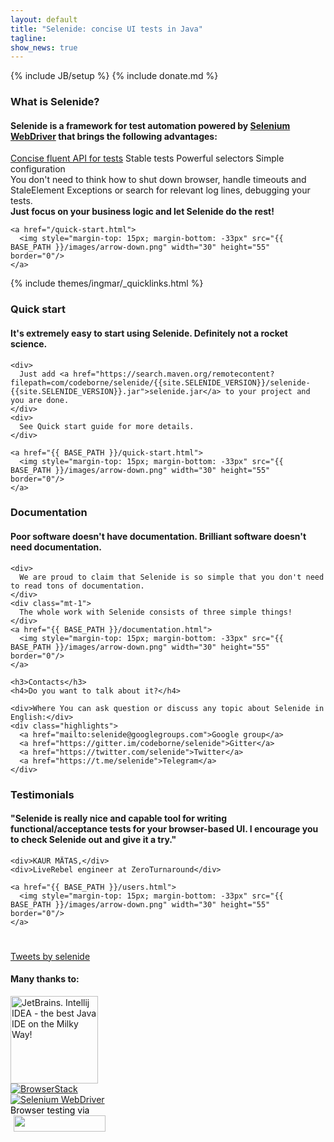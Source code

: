 ```yaml
---
layout: default
title: "Selenide: concise UI tests in Java"
tagline:
show_news: true
---
```

{% include JB/setup %}
{% include donate.md %}

<div class="short wiki">
  <div class="wrapper-color-content">
    <h3>What is Selenide?</h3>
    <h4>Selenide is a framework for test automation powered by <a href="https://docs.seleniumhq.org/projects/webdriver/" target="_blank">Selenium WebDriver</a> that brings the following advantages:</h4>
    <div class="highlights">
      <a href="/documentation.html">Concise fluent API for tests</a>
      <span>Stable tests</span>
      <span>Powerful selectors</span>
      <span>Simple configuration</span>
    </div>
    <div class="mt-1">
      You don't need to think how to shut down browser, handle timeouts and StaleElement Exceptions or search for relevant log lines, debugging your tests.
    </div>
    <div class="mt-1">
      <b> Just focus on your business logic and let Selenide do the rest! </b>
    </div>

    <a href="/quick-start.html">
      <img style="margin-top: 15px; margin-bottom: -33px" src="{{ BASE_PATH }}/images/arrow-down.png" width="30" height="55" border="0"/>
    </a>
  </div>
</div>

{% include themes/ingmar/_quicklinks.html %}


<div class="short howto">
  <div class="wrapper-color-content">
    <h3>Quick start</h3>
    <h4>It's extremely easy to start using Selenide. Definitely not a rocket science.</h4>

    <div>
      Just add <a href="https://search.maven.org/remotecontent?filepath=com/codeborne/selenide/{{site.SELENIDE_VERSION}}/selenide-{{site.SELENIDE_VERSION}}.jar">selenide.jar</a> to your project and you are done.
    </div>
    <div>
      See Quick start guide for more details.
    </div>

    <a href="{{ BASE_PATH }}/quick-start.html">
      <img style="margin-top: 15px; margin-bottom: -33px" src="{{ BASE_PATH }}/images/arrow-down.png" width="30" height="55" border="0"/>
    </a>
  </div>
</div>

<div class="short docs">
  <div class="wrapper-color-content">
    <h3>Documentation</h3>
    <h4>
      Poor software <span class="bold">doesn't have</span> documentation.
      Brilliant software <span class="bold">doesn't need</span> documentation.
    </h4>

    <div>
      We are proud to claim that Selenide is so simple that you don't need to read tons of documentation.
    </div>
    <div class="mt-1">
      The whole work with Selenide consists of three simple things!
    </div>
    <a href="{{ BASE_PATH }}/documentation.html">
      <img style="margin-top: 15px; margin-bottom: -33px" src="{{ BASE_PATH }}/images/arrow-down.png" width="30" height="55" border="0"/>
    </a>

  </div>
</div>

<div class="short feedback">
  <div class="wrapper-color-content">
  
    <h3>Contacts</h3>
    <h4>Do you want to talk about it?</h4>
  
    <div>Where You can ask question or discuss any topic about Selenide in English:</div>
    <div class="highlights">
      <a href="mailto:selenide@googlegroups.com">Google group</a>
      <a href="https://gitter.im/codeborne/selenide">Gitter</a>
      <a href="https://twitter.com/selenide">Twitter</a>
      <a href="https://t.me/selenide">Telegram</a>
    </div>
  
  </div>
</div>

<div class="short testimonials">
  <div class="wrapper-color-content">
    <h3>Testimonials</h3>
    <h4>"Selenide is really nice and capable tool for writing functional/acceptance tests for your browser-based UI. I encourage you to check Selenide out and give it a try."</h4>

    <div>KAUR MÄTAS,</div>
    <div>LiveRebel engineer at ZeroTurnaround</div>

    <a href="{{ BASE_PATH }}/users.html">
      <img style="margin-top: 15px; margin-bottom: -33px" src="{{ BASE_PATH }}/images/arrow-down.png" width="30" height="55" border="0"/>
    </a>
  </div>
</div>

<div class="wrapper-content center" style="padding-top: 25px;">
  <a class="twitter-timeline" href="https://twitter.com/selenide?ref_src=twsrc%5Etfw">Tweets by selenide</a>
  <script async src="https://platform.twitter.com/widgets.js" charset="utf-8"></script>
</div>

<a name="thanks"></a>
<div class="short thanks">
  <h4>Many thanks to:</h4>
  <div id="sponsors">
    <div class="sponsor">
      <a href="https://www.jetbrains.com/?from=selenide.org" target="_blank">
        <img src="{{BASE_PATH}}/images/jetbrains.svg" height="140px" alt="JetBrains. Intellij IDEA - the best Java IDE on the Milky Way!"/>
      </a>
    </div>
    <div class="sponsor">
      <a href="https://www.browserstack.com/?utm_source=selenide&utm_medium=partnered" target="_blank">
        <img src="https://www.browserstack.com/images/mail/browserstack-logo-footer.png" alt="BrowserStack"/>
      </a>
    </div>
    <div class="sponsor">
      <a href="http://www.seleniumhq.org/" target="_blank">
        <img src="{{BASE_PATH}}/images/selenium-logo.png" alt="Selenium WebDriver"/>
      </a>
    </div>
    <div class="sponsor" style="color: black;">
      Browser testing via <a href="https://www.lambdatest.com/" target="_blank"><br/>
      <img src="https://www.lambdatest.com/support/img/logo.svg" style="vertical-align: middle;margin-left:5px" width="147" height="26" />
      </a>
    </div>
  </div>
</div>
